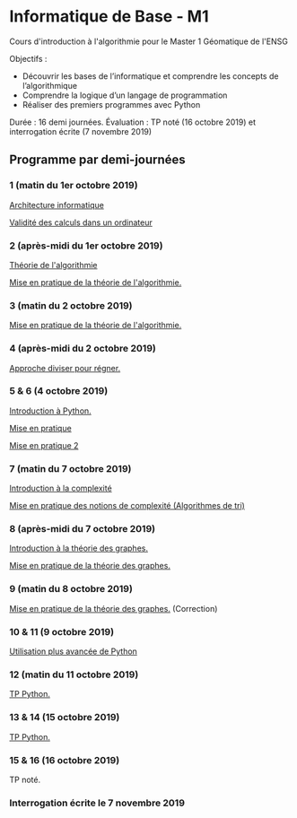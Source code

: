 # Informatique de Base - M1
Cours d'introduction à l'algorithmie pour le Master 1 Géomatique de l'ENSG

Objectifs :
+ Découvrir les bases de l’informatique et comprendre les concepts de l’algorithmique
+ Comprendre la logique d’un langage de programmation
+ Réaliser des premiers programmes avec Python

Durée : 16 demi journées.
Évaluation : TP noté (16 octobre 2019) et interrogation écrite (7 novembre 2019)

## Programme par demi-journées

### 1 (matin du 1er octobre 2019)
[Architecture informatique](2019_Architecture_informatique_M1.md)

[Validité des calculs dans un ordinateur](2019_Validite_logiciel_numerique_M1.md)

### 2 (après-midi du 1er octobre 2019)
[Théorie de l'algorithmie](2019_Algorithmie_M1.md)

[Mise en pratique de la théorie de l'algorithmie.](exercices_algo.md)

### 3 (matin du 2 octobre 2019)
[Mise en pratique de la théorie de l'algorithmie.](exercices_algo.md#médiane)

### 4 (après-midi du 2 octobre 2019)
[Approche diviser pour régner.](diviser_pour_regner.md)

### 5 & 6 (4 octobre 2019)
[Introduction à Python.](intro_python.md)

[Mise en pratique](exercices_algo.md)

[Mise en pratique 2](diviser_pour_regner.md#exemple--recherche-dichotomique)

### 7 (matin du 7 octobre 2019)
[Introduction à la complexité](2019_Validite_logiciel_numerique_M1.md#complexité-en-algorithmie)

[Mise en pratique des notions de complexité (Algorithmes de tri)](2019_Validite_logiciel_numerique_M1.md#application--comparaison-de-divers-algorithmes-de-tri)

### 8 (après-midi du 7 octobre 2019)

[Introduction à la théorie des graphes.](intro_tdg.md)

[Mise en pratique de la théorie des graphes.](exercices_tdg.md)

### 9 (matin du 8 octobre 2019)
[Mise en pratique de la théorie des graphes.](exercices_tdg.md) (Correction)


### 10 & 11 (9 octobre 2019)
[Utilisation plus avancée de Python](intro_python.md#Documentation)


### 12 (matin du 11 octobre 2019)
[TP Python.](exercices_python.md)

### 13 & 14 (15 octobre 2019)
[TP Python.](exercices_python.md)

### 15 & 16 (16 octobre 2019)
TP noté.

### Interrogation écrite le 7 novembre 2019

